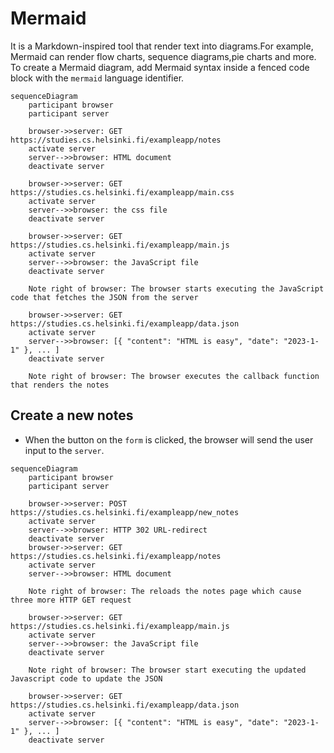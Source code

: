 # Mermaid

It is a Markdown-inspired tool that render text into diagrams.For example, Mermaid can render flow charts, sequence diagrams,pie charts
and more. To create a Mermaid diagram, add Mermaid syntax inside a fenced code block with the `mermaid` language identifier.

```mermaid
sequenceDiagram
    participant browser
    participant server

    browser->>server: GET https://studies.cs.helsinki.fi/exampleapp/notes
    activate server
    server-->>browser: HTML document
    deactivate server

    browser->>server: GET https://studies.cs.helsinki.fi/exampleapp/main.css
    activate server
    server-->>browser: the css file
    deactivate server

    browser->>server: GET https://studies.cs.helsinki.fi/exampleapp/main.js
    activate server
    server-->>browser: the JavaScript file
    deactivate server

    Note right of browser: The browser starts executing the JavaScript code that fetches the JSON from the server

    browser->>server: GET https://studies.cs.helsinki.fi/exampleapp/data.json
    activate server
    server-->>browser: [{ "content": "HTML is easy", "date": "2023-1-1" }, ... ]
    deactivate server

    Note right of browser: The browser executes the callback function that renders the notes
```

## Create a new notes

- When the button on the `form` is clicked, the browser will send the user input to the `server`.

```mermaid
sequenceDiagram
    participant browser
    participant server

    browser->>server: POST https://studies.cs.helsinki.fi/exampleapp/new_notes
    activate server
    server-->>browser: HTTP 302 URL-redirect
    deactivate server
    browser->>server: GET https://studies.cs.helsinki.fi/exampleapp/notes
    activate server
    server-->>browser: HTML document

    Note right of browser: The reloads the notes page which cause three more HTTP GET request

    browser->>server: GET  https://studies.cs.helsinki.fi/exampleapp/main.js
    activate server
    server-->>browser: the JavaScript file
    deactivate server

    Note right of browser: The browser start executing the updated Javascript code to update the JSON

    browser->>server: GET https://studies.cs.helsinki.fi/exampleapp/data.json
    activate server
    server-->>browser: [{ "content": "HTML is easy", "date": "2023-1-1" }, ... ]
    deactivate server

```
